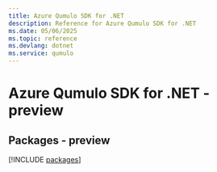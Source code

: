 ```yaml
---
title: Azure Qumulo SDK for .NET
description: Reference for Azure Qumulo SDK for .NET
ms.date: 05/06/2025
ms.topic: reference
ms.devlang: dotnet
ms.service: qumulo
---
```

# Azure Qumulo SDK for .NET - preview
## Packages - preview
[!INCLUDE [packages](qumulo-index.md)]